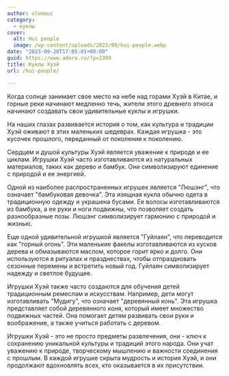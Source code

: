 ```yaml
---
author: olomouc
category:
  - куклы
cover:
  alt: Hui people
  image: /wp-content/uploads/2023/09/hui-people.webp
date: "2023-09-20T17:05:01+00:00"
guid: https://www.adora.ru/?p=2399
title: Куклы Хуэй
url: /hui-people/

---
```

Когда солнце занимает свое место на небе над горами Хуэй в Китае, и горные реки начинают медленно течь, жители этого древнего этноса начинают создавать свои удивительные куклы и игрушки.

На наших глазах развивается история о том, как культура и традиции Хуэй оживают в этих маленьких шедеврах. Каждая игрушка \- это кусочек прошлого, переданный от поколения к поколению.

Сердцем и душой культуры Хуэй является уважение к природе и ее циклам. Игрушки Хуэй часто изготавливаются из натуральных материалов, таких как дерево и бамбук. Они символизируют единение с природой и ее энергией.

Одной из наиболее распространенных игрушек является "Люшэнг", что означает "бамбуковая девочка". Эта изящная кукла обычно одета в традиционную одежду и украшена бусами. Ее волосы изготавливаются из бамбука, а ее руки и ноги подвижны, что позволяет создать разнообразные позы. Люшэнг символизирует гармонию с природой и жизнью.

Еще одной удивительной игрушкой является "Гуйлаян", что переводится как "горный огонь". Эти маленькие факелы изготавливаются из кусков дерева и обмазываются маслом, которое горит ярко и долго. Они используются в ритуалах и празднествах, чтобы отпраздновать сезонные перемены и встретить новый год. Гуйлаян символизирует надежду и светлое будущее.

Игрушки Хуэй также часто создаются для обучения детей традиционным ремеслам и искусствам. Например, дети могут изготавливать "Мудигу", что означает "деревянный конь". Эта игрушка представляет собой деревянного коня, который имеет множество подвижных частей. Она помогает детям развивать свои руки и воображение, а также учиться работать с деревом.

Игрушки Хуэй \- это не просто предметы развлечения, они \- ключ к сохранению уникальной культуры и традиций этого народа. Они учат уважению к природе, творческому мышлению и важности соединения с прошлым. В каждой игрушке скрыта мудрость и история Хуэй, и они продолжают вдохновлять всех, кто оказывается в их присутствии.
